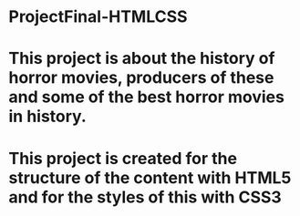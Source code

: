 # ProjectFinal-HTMLCSS
# This project is about the history of horror movies, producers of these and some of the best horror movies in history.
# This project is created for the structure of the content with HTML5 and for the styles of this with CSS3
